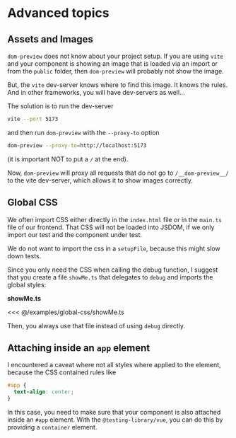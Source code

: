# Advanced topics

## Assets and Images

`dom-preview` does not know about your project setup. If you are using `vite` and your component
is showing an image that is loaded via an import or from the `public` folder, then `dom-preview`
will probably not show the image.

But, the `vite` dev-server knows where to find this image. It knows the rules. And in other frameworks, you
will have dev-servers as well...

The solution is to run the dev-server

```bash
vite --port 5173
```

and then run `dom-preview` with the `--proxy-to` option

```bash
dom-preview --proxy-to=http://localhost:5173
```

(it is important NOT to put a `/` at the end).

Now, `dom-preview` will proxy all requests that do not go to `/__dom-preview__/` to the vite dev-server,
which allows it to show images correctly.

## Global CSS

We often import CSS either directly in the `index.html` file or in the `main.ts` file of our frontend.
That CSS will not be loaded into JSDOM, if we only import our test and the component under test.

We do not want to import the css in a `setupFile`, because this might slow down tests.

Since you only need the CSS when calling the debug function, I suggest that you
create a file `showMe.ts` that delegates to `debug` and imports the global styles:

**showMe.ts**

<<< @/examples/global-css/showMe.ts

Then, you always use that file instead of using `debug` directly.

## Attaching inside an `app` element

I encountered a caveat where not all styles where applied to the element, because
the CSS contained rules like

```css
#app {
  text-align: center;
}
```

In this case, you need to make sure that your component is also attached inside an `#app` element. With the
`@testing-library/vue`, you can do this by providing a `container` element.

